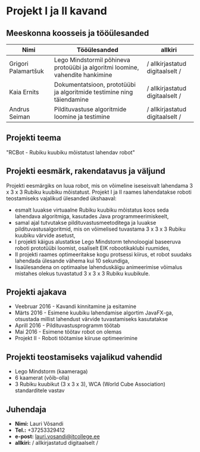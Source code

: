 # Projekt I ja II kavand

## Meeskonna koosseis ja tööülesanded  

| Nimi  | Tööülesanded  | allkiri  |
|---|---|---|
| Grigori Palamartšuk  | Lego Mindstormil põhineva protoüübi ja algoritmi loomine, vahendite hankimine  | / allkirjastatud digitaalselt /  |
| Kaia Ernits  | Dokumentatsioon, prototüübi ja algoritmide testimine ning täiendamine  | / allkirjastatud digitaalselt /  |
| Andrus Seiman  | Pildituvastuse algoritmide loomine ja testimine  | / allkirjastatud digitaalselt /  |

## Projekti teema
"RCBot - Rubiku kuubiku mõistatust lahendav robot"


## Projekti eesmärk, rakendatavus ja väljund
Projekti eesmärgiks on luua robot, mis on võimeline iseseisvalt lahendama 3 x 3 x 3 Rubiku kuubiku mõistatust.
Projekt I ja II raames lahendatakse roboti teostamiseks vajalikud ülesanded ükshaaval:
- esmalt luuakse virtuaalne Rubiku kuubiku mõistatus koos seda lahendava algoritmiga, kasutades Java programmeerimiskeelt,
- samal ajal tutvutakse pildituvastusmeetoditega ja luuakse pildituvastusalgoritmid, mis on võimelised tuvastama 3 x 3 x 3 Rubiku kuubiku värvide asetust,
- I projekti käigus alustatkse Lego Mindstorm tehnoloogial baseeruva roboti prototüübi loomist, osaliselt EIK robootikaklubi ruumides,
- II projekti raames optimeeritakse kogu protsessi kiirus, et robot suudaks lahendada ülesande vähema kui 10 sekundiga,
- lisaülesandena on optimaalse lahenduskäigu animeerimise võimalus mistahes olekus tuvastatud 3 x 3 x 3 Rubiku kuubikule.

## Projekti ajakava
- Veebruar 2016 - Kavandi kinnitamine ja esitamine
- Märts 2016 - Esimene kuubiku lahendamise algortim JavaFX-ga, otsustada millist lahendust värvide tuvastamiseks kasutatakse
- Aprill 2016 - Pildituvastusprogramm töötab
- Mai 2016 - Esimene töötav robot on olemas
- Projekt II - Roboti töötamise kiiruse optimeerimine

## Projekti teostamiseks vajalikud vahendid
- Lego Mindstorm (kaameraga)
- 6 kaamerat (võib-olla)
- 3 Rubiku kuubikut (3 x 3 x 3), WCA (World Cube Association) standarditele vastav

## Juhendaja
- __Nimi:__  Lauri Võsandi
- __Tel.:__  +37253329412
- __e-post:__  lauri.vosandi@itcollege.ee
- __allkiri:__ / allkirjastatud digitaalselt /
